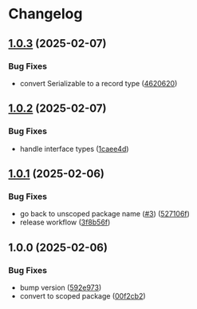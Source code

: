 # Changelog

## [1.0.3](https://github.com/skyrpex/json-codec/compare/v1.0.2...v1.0.3) (2025-02-07)


### Bug Fixes

* convert Serializable to a record type ([4620620](https://github.com/skyrpex/json-codec/commit/462062015f44870a86113383aa2c77957dc22b74))

## [1.0.2](https://github.com/skyrpex/json-codec/compare/v1.0.1...v1.0.2) (2025-02-07)


### Bug Fixes

* handle interface types ([1caee4d](https://github.com/skyrpex/json-codec/commit/1caee4df745ed604854a2bef1759ac2318d366c4))

## [1.0.1](https://github.com/skyrpex/json-codec/compare/v1.0.0...v1.0.1) (2025-02-06)


### Bug Fixes

* go back to unscoped package name ([#3](https://github.com/skyrpex/json-codec/issues/3)) ([527106f](https://github.com/skyrpex/json-codec/commit/527106fc2e4b4a727cbcc1090a4d8a672f574163))
* release workflow ([3f8b56f](https://github.com/skyrpex/json-codec/commit/3f8b56f2cab3bb792f0cd8122430cb515854cf79))

## 1.0.0 (2025-02-06)


### Bug Fixes

* bump version ([592e973](https://github.com/skyrpex/json-codec/commit/592e973e383eb4ac6a7311905018336fbd4b7252))
* convert to scoped package ([00f2cb2](https://github.com/skyrpex/json-codec/commit/00f2cb20e17c9321276ed647fd1e7817747bebf1))
